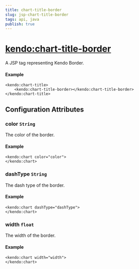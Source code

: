 ```yaml
---
title: chart-title-border
slug: jsp-chart-title-border
tags: api, java
publish: true
---
```


# <kendo:chart-title-border>
A JSP tag representing Kendo Border.

#### Example
    <kendo:chart-title>
        <kendo:chart-title-border></kendo:chart-title-border>
    </kendo:chart-title>


## Configuration Attributes


### color `String`

The color of the border.

#### Example
    <kendo:chart color="color">
    </kendo:chart>



### dashType `String`

The dash type of the border.

#### Example
    <kendo:chart dashType="dashType">
    </kendo:chart>



### width `float`

The width of the border.

#### Example
    <kendo:chart width="width">
    </kendo:chart>


